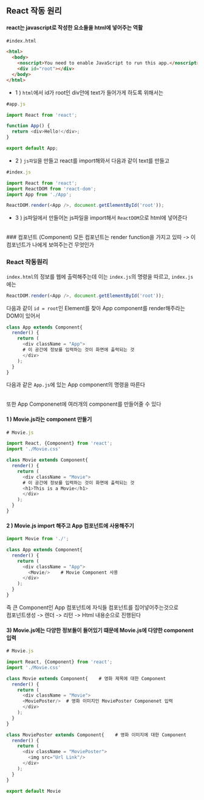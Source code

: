 ## React 작동 원리
#### react는 javascript로 작성한 요소들을 html에 넣어주는 역활
```html
#index.html

<html>
  <body>
    <noscript>You need to enable JavaScript to run this app.</noscript>
    <div id="root"></div>
  </body>
</html>
```
- 1 ) `html`에서 id가 root인 div안에 text가 들어가게 하도록 위해서는
```javascript
#app.js

import React from 'react';

function App() {
  return <div>Hello!</div>;
}

export default App;
```
- 2 ) `js파일`을 만들고 react를 import해와서 다음과 같이 text를 만들고
```javascript
#index.js

import React from 'react';
import ReactDOM from 'react-dom';
import App from './App';

ReactDOM.render(<App />, document.getElementById('root'));
```
- 3 ) js파일에서 만들어논 js파일을 import해서 `ReactDOM`으로 html에 넣어준다 

<br/>
### 컴포넌트 (Component)
모든 컴포넌트는 render function을 가지고 있따 -> 이 컴포넌트가 나에게 보여주는건 무엇인가

### React 작동원리
`index.html`의 정보를 웹에 출력해주는데 이는 `index.js`의 명령을 따르고, `index.js`에는 <br/>
```javascript
ReactDOM.render(<App />, document.getElementById('root'));
```
다음과 같이 `id = root`인 Element를 찾아 App component를 render해주라는 DOM이 있어서<br/>
```javascript
class App extends Component{
  render() {
    return (
      <div className = "App">
      # 이 공간에 정보를 입력하는 것이 화면에 출력되는 것
      </div>
    );
  }
}
```
다음과 같은 `App.js`에 있는 App component의 명령을 따른다<br/><br/>

또한 App Componenet에 여러개의 component를 만들어줄 수 있다

#### 1 ) Movie.js라는 component 만들기
```javascript
# Movie.js

import React, {Component} from 'react';
import './Movie.css'

class Movie extends Component{
  render() {
    return (
      <div className = "Movie">
      # 이 공간에 정보를 입력하는 것이 화면에 출력되는 것
      <h1>This is a Movie</h1>
      </div>
    );
  }
}
```

#### 2 ) Movie.js import 해주고 App 컴포넌트에 사용해주기
```javascript
import Movie from './';

class App extends Component{
  render() {
    return (
      <div className = "App">
        <Movie/>    # Movie Component 사용
      </div>
    );
  }
}
```
즉 큰 Component인 App 컴포넌트에 자식들 컴포넌트를 집어넣어주는것으로
<br/>
컴포넌트생성 -> 렌더 -> 리턴 -> Html 내용순으로 진행된다

#### 3) Movie.js에는 다양한 정보들이 들어있기 떄문에 Movie.js에 다양한 component 입력
```javascript
# Movie.js

import React, {Component} from 'react';
import './Movie.css'

class Movie extends Component{    # 영화 제목에 대한 Component
  render() {
    return (
      <div className = "Movie">
      <MoviePoster/>  # 영화 이미지인 MoviePoster Componenet 입력
      </div>
    );
  }
}

class MoviePoster extends Component{    # 영화 이미지에 대한 Component
  render() {
    return (
      <div className = "MoviePoster">
        <img src="Url Link"/>
      </div>
    );
  }
}

export default Movie
```

